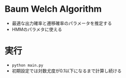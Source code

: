 # Baum Welch Algorithm
- 最適な出力確率と遷移確率のパラメータを推定する
- HMMのパラメタに使える

# 実行
- `python main.py`
- 初期設定では対数尤度が0.1以下になるまで計算し続ける